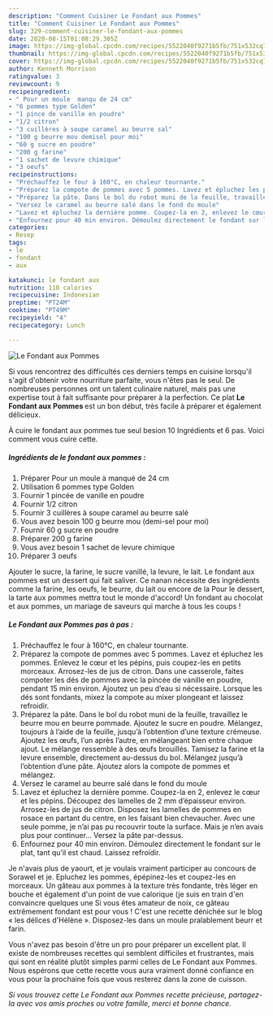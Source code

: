 ```yaml
---
description: "Comment Cuisiner Le Fondant aux Pommes"
title: "Comment Cuisiner Le Fondant aux Pommes"
slug: 329-comment-cuisiner-le-fondant-aux-pommes
date: 2020-08-15T01:08:29.305Z
image: https://img-global.cpcdn.com/recipes/5522040f9271b5fb/751x532cq70/le-fondant-aux-pommes-photo-principale-de-la-recette.jpg
thumbnail: https://img-global.cpcdn.com/recipes/5522040f9271b5fb/751x532cq70/le-fondant-aux-pommes-photo-principale-de-la-recette.jpg
cover: https://img-global.cpcdn.com/recipes/5522040f9271b5fb/751x532cq70/le-fondant-aux-pommes-photo-principale-de-la-recette.jpg
author: Kenneth Morrison
ratingvalue: 3
reviewcount: 9
recipeingredient:
- " Pour un moule  manqu de 24 cm"
- "6 pommes type Golden"
- "1 pince de vanille en poudre"
- "1/2 citron"
- "3 cuillères à soupe caramel au beurre sal"
- "100 g beurre mou demisel pour moi"
- "60 g sucre en poudre"
- "200 g farine"
- "1 sachet de levure chimique"
- "3 oeufs"
recipeinstructions:
- "Préchauffez le four à 160°C, en chaleur tournante."
- "Préparez la compote de pommes avec 5 pommes. Lavez et épluchez les pommes. Enlevez le cœur et les pépins, puis coupez-les en petits morceaux. Arrosez-les de jus de citron. Dans une casserole, faites compoter les dés de pommes avec la pincée de vanille en poudre, pendant 15 min environ. Ajoutez un peu d’eau si nécessaire. Lorsque les dés sont fondants, mixez la compote au mixer plongeant et laissez refroidir."
- "Préparez la pâte. Dans le bol du robot muni de la feuille, travaillez le beurre mou en beurre pommade. Ajoutez le sucre en poudre. Mélangez, toujours à l’aide de la feuille, jusqu’à l’obtention d’une texture crémeuse. Ajoutez les œufs, l’un après l’autre, en mélangeant bien entre chaque ajout. Le mélange ressemble à des œufs brouillés. Tamisez la farine et la levure ensemble, directement au-dessus du bol. Mélangez jusqu’à l’obtention d’une pâte. Ajoutez alors la compote de pommes et mélangez."
- "Versez le caramel au beurre salé dans le fond du moule"
- "Lavez et épluchez la dernière pomme. Coupez-la en 2, enlevez le cœur et les pépins. Découpez des lamelles de 2 mm d’épaisseur environ. Arrosez-les de jus de citron. Disposez les lamelles de pommes en rosace en partant du centre, en les faisant bien chevaucher. Avec une seule pomme, je n’ai pas pu recouvrir toute la surface. Mais je n’en avais plus pour continuer… Versez la pâte par-dessus."
- "Enfournez pour 40 min environ. Démoulez directement le fondant sur le plat, tant qu’il est chaud. Laissez refroidir."
categories:
- Resep
tags:
- le
- fondant
- aux

katakunci: le fondant aux 
nutrition: 110 calories
recipecuisine: Indonesian
preptime: "PT24M"
cooktime: "PT49M"
recipeyield: "4"
recipecategory: Lunch

---
```



![Le Fondant aux Pommes](https://img-global.cpcdn.com/recipes/5522040f9271b5fb/751x532cq70/le-fondant-aux-pommes-photo-principale-de-la-recette.jpg)

Si vous rencontrez des difficultés ces derniers temps en cuisine lorsqu'il s'agit d'obtenir votre nourriture parfaite, vous n'êtes pas le seul. De nombreuses personnes ont un talent culinaire naturel, mais pas une expertise tout à fait suffisante pour préparer à la perfection. Ce plat <strong> Le Fondant aux Pommes </strong> est un bon début, très facile à préparer et également délicieux.

<!--inarticleads1-->

À cuire le fondant aux pommes tue seul besion 10 Ingrédients et 6 pas. Voici comment vous cuire cette.

##### Ingrédients de le fondant aux pommes :

1. Préparer  Pour un moule à manqué de 24 cm
1. Utilisation 6 pommes type Golden
1. Fournir 1 pincée de vanille en poudre
1. Fournir 1/2 citron
1. Fournir 3 cuillères à soupe caramel au beurre salé
1. Vous avez besoin 100 g beurre mou (demi-sel pour moi)
1. Fournir 60 g sucre en poudre
1. Préparer 200 g farine
1. Vous avez besoin 1 sachet de levure chimique
1. Préparer 3 oeufs


Ajouter le sucre, la farine, le sucre vanillé, la levure, le lait. Le fondant aux pommes est un dessert qui fait saliver. Ce nanan nécessite des ingrédients comme la farine, les oeufs, le beurre, du lait ou encore de la Pour le dessert, la tarte aux pommes mettra tout le monde d&#39;accord! Un fondant au chocolat et aux pommes, un mariage de saveurs qui marche à tous les coups ! 

<!--inarticleads2-->

##### Le Fondant aux Pommes pas à pas :

1. Préchauffez le four à 160°C, en chaleur tournante.
1. Préparez la compote de pommes avec 5 pommes. Lavez et épluchez les pommes. Enlevez le cœur et les pépins, puis coupez-les en petits morceaux. Arrosez-les de jus de citron. Dans une casserole, faites compoter les dés de pommes avec la pincée de vanille en poudre, pendant 15 min environ. Ajoutez un peu d’eau si nécessaire. Lorsque les dés sont fondants, mixez la compote au mixer plongeant et laissez refroidir.
1. Préparez la pâte. Dans le bol du robot muni de la feuille, travaillez le beurre mou en beurre pommade. Ajoutez le sucre en poudre. Mélangez, toujours à l’aide de la feuille, jusqu’à l’obtention d’une texture crémeuse. Ajoutez les œufs, l’un après l’autre, en mélangeant bien entre chaque ajout. Le mélange ressemble à des œufs brouillés. Tamisez la farine et la levure ensemble, directement au-dessus du bol. Mélangez jusqu’à l’obtention d’une pâte. Ajoutez alors la compote de pommes et mélangez.
1. Versez le caramel au beurre salé dans le fond du moule
1. Lavez et épluchez la dernière pomme. Coupez-la en 2, enlevez le cœur et les pépins. Découpez des lamelles de 2 mm d’épaisseur environ. Arrosez-les de jus de citron. Disposez les lamelles de pommes en rosace en partant du centre, en les faisant bien chevaucher. Avec une seule pomme, je n’ai pas pu recouvrir toute la surface. Mais je n’en avais plus pour continuer… Versez la pâte par-dessus.
1. Enfournez pour 40 min environ. Démoulez directement le fondant sur le plat, tant qu’il est chaud. Laissez refroidir.


Je n&#39;avais plus de yaourt, et je voulais vraiment participer au concours de Sorawel et je. Epluchez les pommes, épépinez-les et coupez-les en morceaux. Un gâteau aux pommes à la texture très fondante, très léger en bouche et également d&#39;un point de vue calorique (je suis en train d&#39;en convaincre quelques une Si vous êtes amateur de noix, ce gâteau extrêmement fondant est pour vous ! C&#39;est une recette dénichée sur le blog « les délices d&#39;Hélène ». Disposez-les dans un moule pralablement beurr et farin. 

<!--inarticleads1-->

<p>
Vous n'avez pas besoin d'être un pro pour préparer un excellent plat. Il existe de nombreuses recettes qui semblent difficiles et frustrantes, mais qui sont en réalité plutôt simples parmi celles de Le Fondant aux Pommes. Nous espérons que cette recette vous aura vraiment donné confiance en vous pour la prochaine fois que vous resterez dans la zone de cuisson.
</p>

<p>
<i>Si vous trouvez cette Le Fondant aux Pommes recette précieuse, partagez-la avec vos amis proches ou votre famille, merci et bonne chance.</i>
</p>
